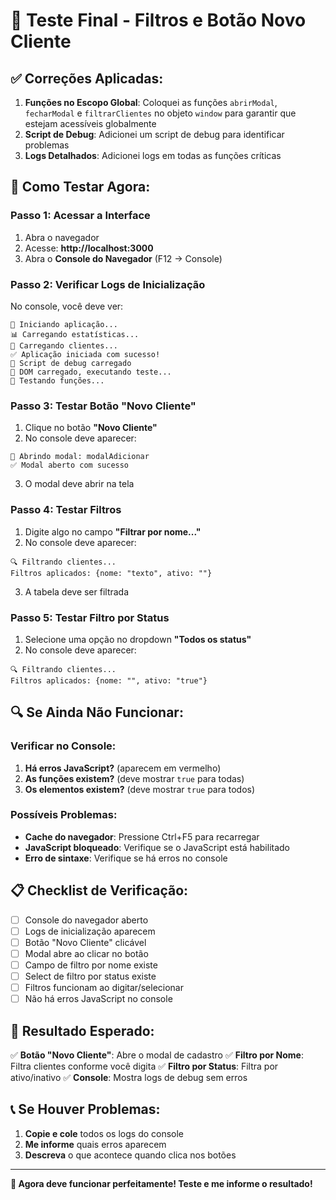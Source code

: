 # 🧪 Teste Final - Filtros e Botão Novo Cliente

## ✅ **Correções Aplicadas:**

1. **Funções no Escopo Global**: Coloquei as funções `abrirModal`, `fecharModal` e `filtrarClientes` no objeto `window` para garantir que estejam acessíveis globalmente
2. **Script de Debug**: Adicionei um script de debug para identificar problemas
3. **Logs Detalhados**: Adicionei logs em todas as funções críticas

## 🚀 **Como Testar Agora:**

### **Passo 1: Acessar a Interface**
1. Abra o navegador
2. Acesse: **http://localhost:3000**
3. Abra o **Console do Navegador** (F12 → Console)

### **Passo 2: Verificar Logs de Inicialização**
No console, você deve ver:
```
🚀 Iniciando aplicação...
📊 Carregando estatísticas...
👥 Carregando clientes...
✅ Aplicação iniciada com sucesso!
🔧 Script de debug carregado
🚀 DOM carregado, executando teste...
🧪 Testando funções...
```

### **Passo 3: Testar Botão "Novo Cliente"**
1. Clique no botão **"Novo Cliente"**
2. No console deve aparecer:
```
📱 Abrindo modal: modalAdicionar
✅ Modal aberto com sucesso
```
3. O modal deve abrir na tela

### **Passo 4: Testar Filtros**
1. Digite algo no campo **"Filtrar por nome..."**
2. No console deve aparecer:
```
🔍 Filtrando clientes...
Filtros aplicados: {nome: "texto", ativo: ""}
```
3. A tabela deve ser filtrada

### **Passo 5: Testar Filtro por Status**
1. Selecione uma opção no dropdown **"Todos os status"**
2. No console deve aparecer:
```
🔍 Filtrando clientes...
Filtros aplicados: {nome: "", ativo: "true"}
```

## 🔍 **Se Ainda Não Funcionar:**

### **Verificar no Console:**
1. **Há erros JavaScript?** (aparecem em vermelho)
2. **As funções existem?** (deve mostrar `true` para todas)
3. **Os elementos existem?** (deve mostrar `true` para todos)

### **Possíveis Problemas:**
- **Cache do navegador**: Pressione Ctrl+F5 para recarregar
- **JavaScript bloqueado**: Verifique se o JavaScript está habilitado
- **Erro de sintaxe**: Verifique se há erros no console

## 📋 **Checklist de Verificação:**

- [ ] Console do navegador aberto
- [ ] Logs de inicialização aparecem
- [ ] Botão "Novo Cliente" clicável
- [ ] Modal abre ao clicar no botão
- [ ] Campo de filtro por nome existe
- [ ] Select de filtro por status existe
- [ ] Filtros funcionam ao digitar/selecionar
- [ ] Não há erros JavaScript no console

## 🎯 **Resultado Esperado:**

✅ **Botão "Novo Cliente"**: Abre o modal de cadastro
✅ **Filtro por Nome**: Filtra clientes conforme você digita
✅ **Filtro por Status**: Filtra por ativo/inativo
✅ **Console**: Mostra logs de debug sem erros

## 📞 **Se Houver Problemas:**

1. **Copie e cole** todos os logs do console
2. **Me informe** quais erros aparecem
3. **Descreva** o que acontece quando clica nos botões

---

**🎉 Agora deve funcionar perfeitamente! Teste e me informe o resultado!**
